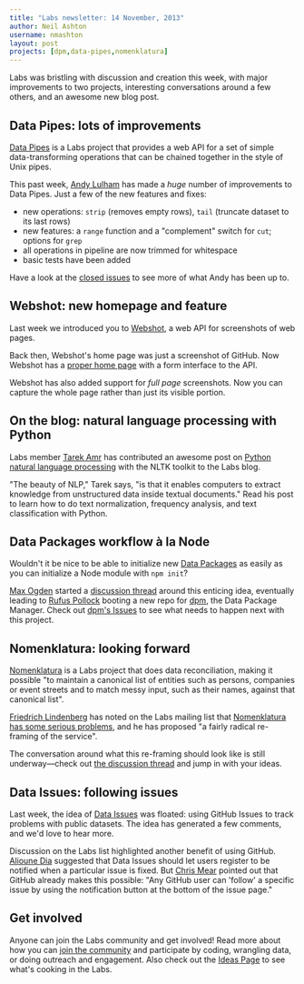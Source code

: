 ```yaml
---
title: "Labs newsletter: 14 November, 2013"
author: Neil Ashton
username: nmashton
layout: post
projects: [dpm,data-pipes,nomenklatura]
---
```


Labs was bristling with discussion and creation this week, with major improvements to two projects, interesting conversations around a few others, and an awesome new blog post.

## Data Pipes: lots of improvements

[Data Pipes][1] is a Labs project that provides a web API for a set of simple data-transforming operations that can be chained together in the style of Unix pipes.

This past week, [Andy Lulham][2] has made a *huge* number of improvements to Data Pipes. Just a few of the new features and fixes:

* new operations: `strip` (removes empty rows), `tail` (truncate dataset to its last rows)
* new features: a `range` function and a "complement" switch for `cut`; options for `grep`
* all operations in pipeline are now trimmed for whitespace
* basic tests have been added

Have a look at the [closed issues][3] to see more of what Andy has been up to.

## Webshot: new homepage and feature

Last week we introduced you to [Webshot][4], a web API for screenshots of web pages.

Back then, Webshot's home page was just a screenshot of GitHub. Now Webshot has a [proper home page][5] with a form interface to the API.

Webshot has also added support for *full page* screenshots. Now you can capture the whole page rather than just its visible portion.

## On the blog: natural language processing with Python

Labs member [Tarek Amr][6] has contributed an awesome post on [Python natural language processing][7] with the NLTK toolkit to the Labs blog.

"The beauty of NLP," Tarek says, "is that it enables computers to extract knowledge from unstructured data inside textual documents." Read his post to learn how to do text normalization, frequency analysis, and text classification with Python.

## Data Packages workflow à la Node

Wouldn't it be nice to be able to initialize new [Data Packages][8] as easily as you can initialize a Node module with  `npm init`?

[Max Ogden][9] started a [discussion thread][10] around this enticing idea, eventually leading to [Rufus Pollock][11] booting a new repo for [dpm][12], the Data Package Manager. Check out [dpm's Issues][13] to see what needs to happen next with this project.

## Nomenklatura: looking forward

[Nomenklatura][14] is a Labs project that does data reconciliation, making it possible "to maintain a canonical list of entities such as persons, companies or event streets and to match messy input, such as their names, against that canonical list".

[Friedrich Lindenberg][15] has noted on the Labs mailing list that [Nomenklatura has some serious problems][16], and he has proposed "a fairly radical re-framing of the service".

The conversation around what this re-framing should look like is still underway—check out [the discussion thread][17] and jump in with your ideas.

## Data Issues: following issues

Last week, the idea of [Data Issues][18] was floated: using GitHub Issues to track problems with public datasets. The idea has generated a few comments, and we'd love to hear more.

Discussion on the Labs list highlighted another benefit of using GitHub. [Alioune Dia][19] suggested that Data Issues should let users register to be notified when a particular issue is fixed. But [Chris Mear][20] pointed out that GitHub already makes this possible: "Any GitHub user can 'follow' a specific issue by using the notification button at the bottom of the issue page."

## Get involved

Anyone can join the Labs community and get involved! Read more about how you can [join the community][21] and participate by coding, wrangling data, or doing outreach and engagement. Also check out the [Ideas Page][22] to see what's cooking in the Labs.

[1]:	http://datapipes.okfnlabs.org/
[2]:	http://okfnlabs.org/members/andylolz
[3]:	https://github.com/okfn/datapipes/issues?page=1&state=closed
[4]:	http://webshot.okfnlabs.org/
[5]:	http://webshot.okfnlabs.org/
[6]:	http://okfnlabs.org/members/tamr/
[7]:	http://okfnlabs.org/blog/2013/11/11/python-nlp.html
[8]:	http://data.okfn.org/standards/data-package
[9]:	http://www.maxogden.com
[10]:	https://github.com/okfn/datapackage.js/issues/3
[11]:	http://okfnlabs.org/members/rgrp
[12]:	https://github.com/okfn/dpm
[13]:	https://github.com/okfn/dpm/issues
[14]:	http://nomenklatura.okfnlabs.org/
[15]:	http://okfnlabs.org/members/pudo
[16]:	http://lists.okfn.org/pipermail/okfn-labs/2013-November/001138.html
[17]:	http://lists.okfn.org/pipermail/okfn-labs/2013-November/001138.html
[18]:	http://okfnlabs.org/blog/2013/11/06/tracking-data-issues.html
[19]:	https://github.com/aliounedia
[20]:	http://feedmechocolate.com/
[21]:	http://okfnlabs.org/join/
[22]:	http://okfnlabs.org/ideas/
